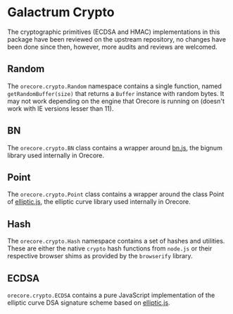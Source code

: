 # Galactrum Crypto
The cryptographic primitives (ECDSA and HMAC) implementations in this package have been reviewed on the upstream repository, no changes have been done since then, however, more audits and reviews are welcomed.

## Random
The `orecore.crypto.Random` namespace contains a single function, named `getRandomBuffer(size)` that returns a `Buffer` instance with random bytes. It may not work depending on the engine that Orecore is running on (doesn't work with IE versions lesser than 11).

## BN
The `orecore.crypto.BN` class contains a wrapper around [bn.js](https://github.com/indutny/bn.js), the bignum library used internally in Orecore.

## Point	
The `orecore.crypto.Point` class contains a wrapper around the class Point of [elliptic.js](https://github.com/indutny/elliptic), the elliptic curve library used internally in Orecore.

## Hash
The `orecore.crypto.Hash` namespace contains a set of hashes and utilities. These are either the native `crypto` hash functions from `node.js` or their respective browser shims as provided by the `browserify` library.

## ECDSA	
`orecore.crypto.ECDSA` contains a pure JavaScript implementation of the elliptic curve DSA signature scheme based on [elliptic.js](https://github.com/indutny/elliptic).
